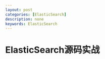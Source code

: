 ```yaml
---
layout: post
categories: [ElasticSearch]
description: none
keywords: ElasticSearch
---
```

# ElasticSearch源码实战
